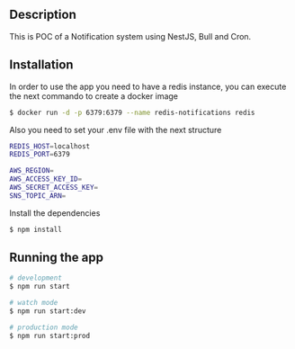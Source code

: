 ## Description

This is POC of a Notification system using NestJS, Bull and Cron.

## Installation

In order to use the app you need  to have a redis instance, you can execute the next commando to create a docker image

```bash
$ docker run -d -p 6379:6379 --name redis-notifications redis
```
Also you need to set your .env file with the next structure

```bash
REDIS_HOST=localhost
REDIS_PORT=6379

AWS_REGION=
AWS_ACCESS_KEY_ID=
AWS_SECRET_ACCESS_KEY=
SNS_TOPIC_ARN=
``` 
Install the dependencies

```bash
$ npm install
```

## Running the app

```bash
# development
$ npm run start

# watch mode
$ npm run start:dev

# production mode
$ npm run start:prod
```
